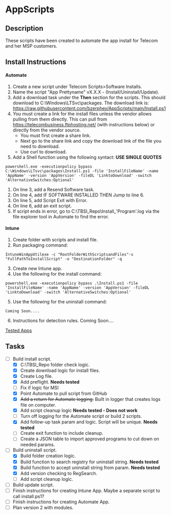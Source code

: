 # AppScripts

## Description
<p> These scripts have been created to automate the app install for Telecom and her MSP customers.</p>

## Install Instructions

#### Automate
1. Create a new script under Telecom Scripts>Software Installs.
2. Name the script "App Prettyname" vX.X.X - (Install/Uninstall/Update).
3. Add a download task under the <b>Then</b> section for the scripts. This should download to C:\Windows\LTSvc\packages. The download link is: https://raw.githubusercontent.com/bzerphey/AppScripts/main/Install.ps1 
4. You must create a link for the install files unless the vendor allows pulling from them directly. This can pull from https://telecombusiness.ftphosting.net/ (with instructions below) or directly from the vendor source.  
   - You must first create a share link.
   - Next go to the share link and copy the download link of the file you need to download.
   - Use curl to download.
5. Add a Shell function using the following syntact:  **USE SINGLE QUOTES**
```
powershell.exe -executionpolicy bypass C:\Windows\LTsvc\packages\Install.ps1 -file 'InstallFileName' -name 'AppName' -version 'AppVersion' -fileDL 'LinktoDownload' -switch 'AlternativeSwitches:Optional'
```
1. On line 3, add a Resend Software task.
2. On line 4, add IF SOFTWARE INSTALLED THEN Jump to line 6.
3. On line 5, add Script Exit with Error.
4. On line 6, add an exit script.
5.  If script ends in error, go to C:\TBSI_Repo\Install_'Program'.log via the file explorer tool in Automate to find the error.

#### Intune
1. Create folder with scripts and install file.
2. Run packaging command:
```
IntuneWinAppUtilexe -c "RootFolderWithScriptsandFiles"-s "FullPathToInstallScript" -o "DestinationFolder" -q
```
3. Create new Intune app.
4. Use the following for the install command:
```
powershell.exe -executionpolicy bypass .\Install.ps1 -file 'InstallFileName' -name 'AppName' -version 'AppVersion' -fileDL 'LinktoDownload' -switch 'AlternativeSwitches:Optional'
```
5. Use the following for the uninstall command:
```
Coming Soon....
```
6. Instructions for detection rules. Coming Soon....

[Tested Apps](TestedApps.md)

## Tasks
- [ ] Build install script.
  - [x] C:\TBSI_Repo folder check logic.
  - [x] Create download logic for install files.
  - [x] Create Log file. 
  - [x] Add preflight. **Needs tested**
  - [ ] Fix if logic for MSI
  - [x] Point Automate to pull script from GitHub
  - [x] ~~Add a return for Automate logging.~~ Built in logger that creates logs file on computer.
  - [x] Add script cleanup logic **Needs tested - Does not work**
  - [ ] Turn off logging for the Automate script or build 2 scripts.
  - [x] Add follow-up task param and logic. Script will be unique. **Needs tested**
  - [ ] Create exit function to include cleanup.
  - [ ] Create a JSON table to import approved programs to cut down on needed params.
- [ ] Build uninstall script.
  - [x] Build folder creation logic.
  - [x] Build function to search registry for uninstall string. **Needs tested**
  - [x] Build function to accept uninstall string from param. **Needs tested**
  - [X] Add version checking to RegSearch.
  - [ ] Add script cleanup logic.
- [ ] Build update script.
- [ ] Finish instructions for creating Intune App. Maybe a separate script to call install.ps1?
- [ ] Finish instructions for creating Automate App.
- [ ] Plan version 2 with modules.